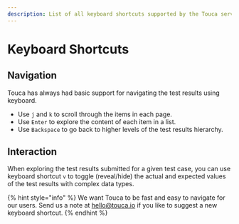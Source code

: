 ```yaml
---
description: List of all keyboard shortcuts supported by the Touca server
---
```


# Keyboard Shortcuts

## Navigation

Touca has always had basic support for navigating the test results using keyboard.

*   Use `j` and `k` to scroll through the items in each page.
*   Use `Enter` to explore the content of each item in a list.
*   Use `Backspace` to go back to higher levels of the test results hierarchy.

## Interaction

When exploring the test results submitted for a given test case, you can use keyboard shortcut `v` to toggle \(reveal/hide\) the actual and expected values of the test results with complex data types.

{% hint style="info" %}
We want Touca to be fast and easy to navigate for our users. Send us a note at [hello@touca.io](mailto:hello@touca.io) if you like to suggest a new keyboard shortcut.
{% endhint %}

